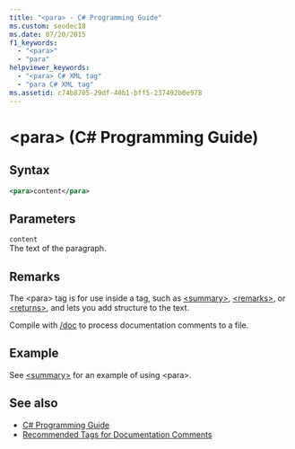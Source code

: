 ```yaml
---
title: "<para> - C# Programming Guide"
ms.custom: seodec18
ms.date: 07/20/2015
f1_keywords: 
  - "<para>"
  - "para"
helpviewer_keywords: 
  - "<para> C# XML tag"
  - "para C# XML tag"
ms.assetid: c74b8705-29df-40b1-bff5-237492b0e978
---
```

# \<para> (C# Programming Guide)
## Syntax  
  
```xml  
<para>content</para>  
```  
  
## Parameters  
 `content`  
 The text of the paragraph.  
  
## Remarks  
 The \<para> tag is for use inside a tag, such as [\<summary>](./summary.md), [\<remarks>](./remarks.md), or [\<returns>](./returns.md), and lets you add structure to the text.  
  
 Compile with [/doc](../../language-reference/compiler-options/doc-compiler-option.md) to process documentation comments to a file.  
  
## Example  
 See [\<summary>](./summary.md) for an example of using \<para>.  
  
## See also

- [C# Programming Guide](../index.md)
- [Recommended Tags for Documentation Comments](./recommended-tags-for-documentation-comments.md)
